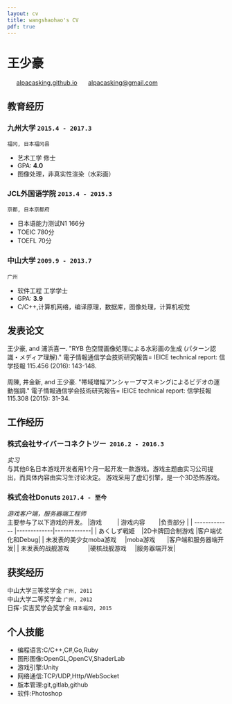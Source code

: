 ```yaml
---
layout: cv
title: wangshaohao's CV
pdf: true
---
```

# 王少豪

<div id="webaddress">
<i class="fi-home" style="margin-left:1em"></i>
<a href="https://alpacasking.github.io/" style="margin-left:0.5em">alpacasking.github.io</a>
<i class="fi-mail" style="margin-left:1em"></i>
<a href="alpacasking@gmail.com" style="margin-left:0.5em">alpacasking@gmail.com</a>
</div>

## 教育经历

### __九州大学__ `2015.4 - 2017.3`
```
福冈, 日本福冈县
```
- 艺术工学 修士
- GPA: __4.0__
- 图像处理，非真实性渲染（水彩画）

### __JCL外国语学院__ `2013.4 - 2015.3`
```
京都, 日本京都府
```
- 日本语能力测试N1 166分
- TOEIC 780分
- TOEFL 70分

### __中山大学__ `2009.9 - 2013.7`
```
广州
```
- 软件工程 工学学士
- GPA: __3.9__
- C/C++,计算机网络，编译原理，数据库，图像处理，计算机视觉

## 发表论文

王少豪, and 浦浜喜一. "RYB 色空間画像処理による水彩画の生成 (パターン認識・メディア理解)." 電子情報通信学会技術研究報告= IEICE technical report: 信学技報 115.456 (2016): 143-148.<br>
<br>
周陳, 井金新, and 王少豪. "帯域増幅アンシャープマスキングによるビデオの運動強調." 電子情報通信学会技術研究報告= IEICE technical report: 信学技報 115.308 (2015): 31-34.<br>

## 工作经历

### __株式会社サイバーコネクトツー__  `2016.2 - 2016.3`
_实习_<br>
与其他6名日本游戏开发者用1个月一起开发一款游戏。游戏主题由实习公司提出，而具体内容由实习生讨论决定。
游戏采用了虚幻引擎，是一个3D恐怖游戏。

### __株式会社Donuts__ `2017.4 - 至今`
_游戏客户端，服务器端工程师_<br>
主要参与了以下游戏的开发。
|游戏         | 游戏内容        |负责部分      |
| ------------- |-------------|-------------|
| あくしず戦姫               |2D卡牌回合制游戏  |客户端优化和Debug|
| 未发表的美少女moba游戏      |moba游戏        |客户端和服务器端开发|
| 未发表的战舰游戏            |硬核战舰游戏      |服务器端开发|

## 获奖经历

中山大学三等奖学金 `广州, 2011` <br>
中山大学二等奖学金 `广州, 2012` <br>
日挥･实吉奖学会奖学金 `日本福冈, 2015` <br>

## 个人技能

- 编程语言:C/C++,C#,Go,Ruby
- 图形图像:OpenGL,OpenCV,ShaderLab
- 游戏引擎:Unity
- 网络通信:TCP/UDP,Http/WebSocket
- 版本管理:git,gitlab,github
- 软件:Photoshop

<!-- ### Footer
Last updated: May 2018 -->
